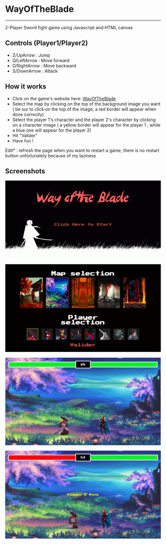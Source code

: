 # WayOfTheBlade
--------
2-Player Sword fight game using Javascript and HTML canvas

Controls (Player1/Player2)
--------
- Z/UpArrow : Jump
- Q/LeftArrow : Move forward
- D/RightArrow : Move backward
- S/DownArrow : Attack

How it works
--------
- Click on the game's website here: [WayOfTheBlade](https://wayoftheblade.netlify.app/)
- Select the map by clicking on the top of the background image you want ( be sur to click on the top of the image, a red border will appear when done correctly)
- Select the player 1's character and the player 2's character by clicking on a character image ( a yellow border will appear for the player 1 , while a blue one will appear for the player 2)
- Hit "Valider"
- Have fun !

Edit* : refresh the page when you want to restart a game, there is no restart button unfortunately because of my laziness

Screenshots
--------
<p align="center"><img src="cp1.png"></p>
<p align="center"><img src="cp2.png"></p>
<p align="center"><img src="cp3.png"></p>
<p align="center"><img src="cp4.png"></p>
